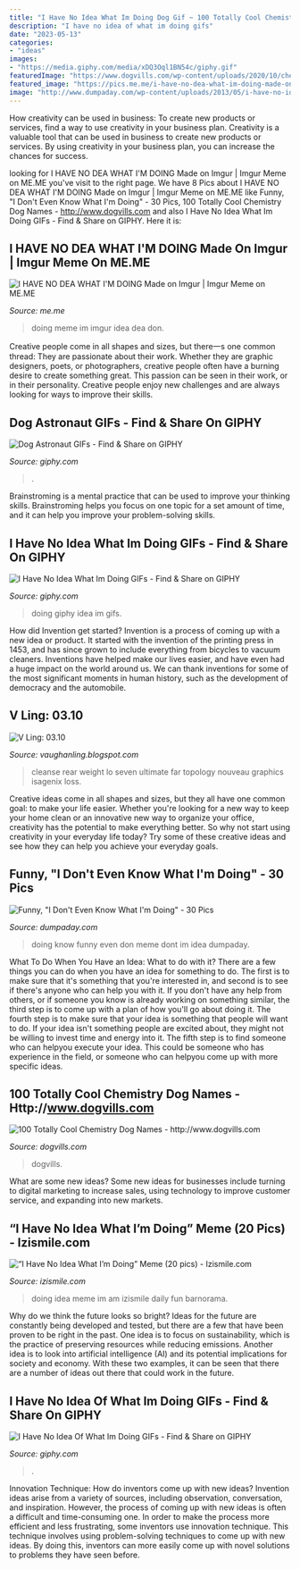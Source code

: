 ```yaml
---
title: "I Have No Idea What Im Doing Dog Gif ~ 100 Totally Cool Chemistry Dog Names"
description: "I have no idea of what im doing gifs"
date: "2023-05-13"
categories:
- "ideas"
images:
- "https://media.giphy.com/media/xDQ3Oql1BN54c/giphy.gif"
featuredImage: "https://www.dogvills.com/wp-content/uploads/2020/10/chemistry-dog-names-b-850x445.jpg"
featured_image: "https://pics.me.me/i-have-no-dea-what-im-doing-made-on-imgur-19371770.png"
image: "http://www.dumpaday.com/wp-content/uploads/2013/05/i-have-no-idea-what-Im-doing-meme-4.jpg"
---
```



How creativity can be used in business: To create new products or services, find a way to use creativity in your business plan.
Creativity is a valuable tool that can be used in business to create new products or services. By using creativity in your business plan, you can increase the chances for success.

	

		
looking for I HAVE NO DEA WHAT I&#039;M DOING Made on Imgur | Imgur Meme on ME.ME you've visit to the right page. We have 8 Pics about I HAVE NO DEA WHAT I&#039;M DOING Made on Imgur | Imgur Meme on ME.ME like Funny, &quot;I Don&#039;t Even Know What I&#039;m Doing&quot; - 30 Pics, 100 Totally Cool Chemistry Dog Names - http://www.dogvills.com and also I Have No Idea What Im Doing GIFs - Find &amp; Share on GIPHY. Here it is:
		
    
## I HAVE NO DEA WHAT I&#039;M DOING Made On Imgur | Imgur Meme On ME.ME

<img loading=lazy src="https://pics.me.me/i-have-no-dea-what-im-doing-made-on-imgur-19371770.png" onerror="this.onerror=null;this.src='https://tse4.mm.bing.net/th?id=OIP.ESVBoYH7782Dm-2hvG3DHwHaF5&amp;pid=15.1';" alt="I HAVE NO DEA WHAT I&#039;M DOING Made on Imgur | Imgur Meme on ME.ME">

_Source: me.me_

>doing meme im imgur idea dea don. 

	

Creative people come in all shapes and sizes, but there一s one common thread: They are passionate about their work. Whether they are graphic designers, poets, or photographers, creative people often have a burning desire to create something great. This passion can be seen in their work, or in their personality. Creative people enjoy new challenges and are always looking for ways to improve their skills.

    
## Dog Astronaut GIFs - Find &amp; Share On GIPHY

<img loading=lazy src="https://media.giphy.com/media/l0Iych4GHWMRxci2I/giphy.gif" onerror="this.onerror=null;this.src='https://tse2.mm.bing.net/th?id=OIP.H9PRzrnXow8a0SVkwZ9kWAHaEK&amp;pid=15.1';" alt="Dog Astronaut GIFs - Find &amp; Share on GIPHY">

_Source: giphy.com_

>. 

	

Brainstroming is a mental practice that can be used to improve your thinking skills. Brainstroming helps you focus on one topic for a set amount of time, and it can help you improve your problem-solving skills.

    
## I Have No Idea What Im Doing GIFs - Find &amp; Share On GIPHY

<img loading=lazy src="https://media.giphy.com/media/xDQ3Oql1BN54c/giphy.gif" onerror="this.onerror=null;this.src='https://tse2.mm.bing.net/th?id=OIP.3dfPm9-IK6ee4iT_2og1BAAAAA&amp;pid=15.1';" alt="I Have No Idea What Im Doing GIFs - Find &amp; Share on GIPHY">

_Source: giphy.com_

>doing giphy idea im gifs. 

	

How did Invention get started?
Invention is a process of coming up with a new idea or product. It started with the invention of the printing press in 1453, and has since grown to include everything from bicycles to vacuum cleaners. Inventions have helped make our lives easier, and have even had a huge impact on the world around us. We can thank inventions for some of the most significant moments in human history, such as the development of democracy and the automobile.

    
## V Ling: 03.10

<img loading=lazy src="https://1.bp.blogspot.com/_annTPGBcsB4/S6Vr6VCI87I/AAAAAAAADKI/kkTEKXpqpak/s400/model-d-rear.jpg" onerror="this.onerror=null;this.src='https://tse4.mm.bing.net/th?id=OIP.nqxg4mbM5Pk2OxwOrMtK-wAAAA&amp;pid=15.1';" alt="V Ling: 03.10">

_Source: vaughanling.blogspot.com_

>cleanse rear weight lo seven ultimate far topology nouveau graphics isagenix loss. 

	

Creative ideas come in all shapes and sizes, but they all have one common goal: to make your life easier. Whether you're looking for a new way to keep your home clean or an innovative new way to organize your office, creativity has the potential to make everything better. So why not start using creativity in your everyday life today? Try some of these creative ideas and see how they can help you achieve your everyday goals.

    
## Funny, &quot;I Don&#039;t Even Know What I&#039;m Doing&quot; - 30 Pics

<img loading=lazy src="http://www.dumpaday.com/wp-content/uploads/2013/05/i-have-no-idea-what-Im-doing-meme-4.jpg" onerror="this.onerror=null;this.src='https://tse1.mm.bing.net/th?id=OIP.OaXXhaw9KGLZL79oCppjYQHaFB&amp;pid=15.1';" alt="Funny, &quot;I Don&#039;t Even Know What I&#039;m Doing&quot; - 30 Pics">

_Source: dumpaday.com_

>doing know funny even don meme dont im idea dumpaday. 

	

What To Do When You Have an Idea: What to do with it?
There are a few things you can do when you have an idea for something to do. The first is to make sure that it's something that you're interested in, and second is to see if there's anyone who can help you with it. If you don't have any help from others, or if someone you know is already working on something similar, the third step is to come up with a plan of how you'll go about doing it. The fourth step is to make sure that your idea is something that people will want to do. If your idea isn't something people are excited about, they might not be willing to invest time and energy into it. The fifth step is to find someone who can helpyou execute your idea. This could be someone who has experience in the field, or someone who can helpyou come up with more specific ideas.

    
## 100 Totally Cool Chemistry Dog Names - Http://www.dogvills.com

<img loading=lazy src="https://www.dogvills.com/wp-content/uploads/2020/10/chemistry-dog-names-b-850x445.jpg" onerror="this.onerror=null;this.src='https://tse2.mm.bing.net/th?id=OIP.iQpMJJNgghvjM3WAlL83sAHaD4&amp;pid=15.1';" alt="100 Totally Cool Chemistry Dog Names - http://www.dogvills.com">

_Source: dogvills.com_

>dogvills. 

	

What are some new ideas?
Some new ideas for businesses include turning to digital marketing to increase sales, using technology to improve customer service, and expanding into new markets.

    
## “I Have No Idea What I’m Doing” Meme (20 Pics) - Izismile.com

<img loading=lazy src="https://img.izismile.com/img/img5/20120417/640/i_have_no_idea_what_im_doing_meme_640_20.jpg" onerror="this.onerror=null;this.src='https://tse2.mm.bing.net/th?id=OIP.S5krkU6ww8k1ywVxauCFtQHaFT&amp;pid=15.1';" alt="“I Have No Idea What I’m Doing” Meme (20 pics) - Izismile.com">

_Source: izismile.com_

>doing idea meme im am izismile daily fun barnorama. 

	

Why do we think the future looks so bright?
Ideas for the future are constantly being developed and tested, but there are a few that have been proven to be right in the past. One idea is to focus on sustainability, which is the practice of preserving resources while reducing emissions. Another idea is to look into artificial intelligence (AI) and its potential implications for society and economy. With these two examples, it can be seen that there are a number of ideas out there that could work in the future.

    
## I Have No Idea Of What Im Doing GIFs - Find &amp; Share On GIPHY

<img loading=lazy src="https://media.giphy.com/media/6WtawPflqnjlm/200.gif" onerror="this.onerror=null;this.src='https://tse3.mm.bing.net/th?id=OIP.qjUAZkLOkAKWM0f979tuTwAAAA&amp;pid=15.1';" alt="I Have No Idea Of What Im Doing GIFs - Find &amp; Share on GIPHY">

_Source: giphy.com_

>. 

	

Innovation Technique: How do inventors come up with new ideas?
Invention ideas arise from a variety of sources, including observation, conversation, and inspiration. However, the process of coming up with new ideas is often a difficult and time-consuming one. In order to make the process more efficient and less frustrating, some inventors use innovation technique. This technique involves using problem-solving techniques to come up with new ideas. By doing this, inventors can more easily come up with novel solutions to problems they have seen before.

